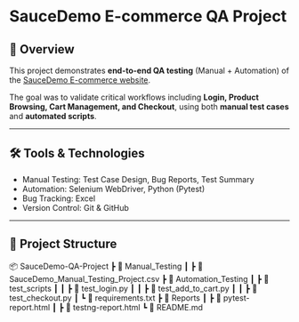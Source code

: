 # SauceDemo E-commerce QA Project

## 📌 Overview
This project demonstrates **end-to-end QA testing** (Manual + Automation) of the [SauceDemo E-commerce website](https://www.saucedemo.com/).

The goal was to validate critical workflows including **Login, Product Browsing, Cart Management, and Checkout**, using both **manual test cases** and **automated scripts**.

---

## 🛠 Tools & Technologies
- Manual Testing: Test Case Design, Bug Reports, Test Summary
- Automation: Selenium WebDriver, Python (Pytest)
- Bug Tracking: Excel
- Version Control: Git & GitHub

---

## 📂 Project Structure

📦 SauceDemo-QA-Project
 ┣ 📂 Manual_Testing
 ┃ ┣ 📜 SauceDemo_Manual_Testing_Project.csv
 ┣ 📂 Automation_Testing
 ┃ ┣ 📂 test_scripts
 ┃ ┃ ┣ 📜 test_login.py
 ┃ ┃ ┣ 📜 test_add_to_cart.py
 ┃ ┃ ┣ 📜 test_checkout.py
 ┃ ┗ 📜 requirements.txt
 ┣ 📂 Reports
 ┃ ┣ 📜 pytest-report.html
 ┃ ┣ 📜 testng-report.html
 ┗ 📜 README.md
